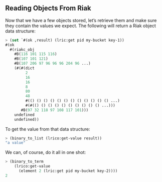 ## Reading Objects From Riak

Now that we have a few objects stored, let’s retrieve them and make sure they contain the values we expect. The following will return a Riak object data structure:

```lisp
> (set `#(ok ,result) (lric:get pid my-bucket key-1))
#(ok
  #(riakc_obj
    #B(116 101 115 116)
    #B(107 101 121)
    #B(107 206 97 96 96 96 204 96 ...)
    (#(#(dict
         2
         16
         16
         8
         80
         48
         #(() () () () () () () () () () () () ...)
         #(#(() () () () () () () () () () ...)))
       #B(97 32 118 97 108 117 101)))
    undefined
    undefined))
```

To get the value from that data structure:

```lisp
> (binary_to_list (lrico:get-value result))
"a value"
```

We can, of course, do it all in one shot:

```lisp
> (binary_to_term
    (lrico:get-value
      (element 2 (lric:get pid my-bucket key-2))))
2
```
